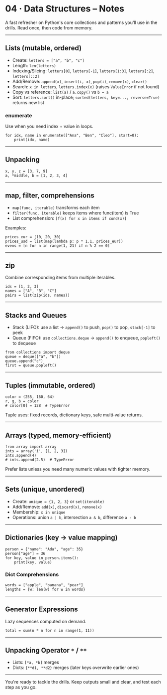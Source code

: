 # 04 · Data Structures – Notes

A fast refresher on Python's core collections and patterns you'll use in the drills. Read once, then code from memory.

---

## Lists (mutable, ordered)

- Create: `letters = ["a", "b", "c"]`
- Length: `len(letters)`
- Indexing/Slicing: `letters[0]`, `letters[-1]`, `letters[1:3]`, `letters[:2]`, `letters[::2]`
- Add/Remove: `append(x)`, `insert(i, x)`, `pop(i)`, `remove(x)`, `clear()`
- Search: `x in letters`, `letters.index(x)` (raises `ValueError` if not found)
- Copy vs reference: `list(a)` / `a.copy()` vs `b = a`
- Sort: `letters.sort()` in-place; `sorted(letters, key=..., reverse=True)` returns new list

### enumerate
Use when you need index + value in loops.

```
for idx, name in enumerate(["Ana", "Ben", "Cleo"], start=0):
    print(idx, name)
```

---

## Unpacking

```
x, y, z = [3, 7, 9]
a, *middle, b = [1, 2, 3, 4]
```

---

## map, filter, comprehensions

- `map(func, iterable)` transforms each item
- `filter(func, iterable)` keeps items where func(item) is True
- List comprehension: `[f(x) for x in items if cond(x)]`

Examples:

```
prices_eur = [10, 20, 30]
prices_usd = list(map(lambda p: p * 1.1, prices_eur))
evens = [n for n in range(1, 21) if n % 2 == 0]
```

---

## zip

Combine corresponding items from multiple iterables.

```
ids = [1, 2, 3]
names = ["A", "B", "C"]
pairs = list(zip(ids, names))
```

---

## Stacks and Queues

- Stack (LIFO): use a list → `append()` to push, `pop()` to pop, `stack[-1]` to peek
- Queue (FIFO): use `collections.deque` → `append()` to enqueue, `popleft()` to dequeue

```
from collections import deque
queue = deque(["a", "b"]) 
queue.append("c")
first = queue.popleft()
```

---

## Tuples (immutable, ordered)

```
color = (255, 160, 64)
r, g, b = color
# color[0] = 128  # TypeError
```

Tuple uses: fixed records, dictionary keys, safe multi‑value returns.

---

## Arrays (typed, memory‑efficient)

```
from array import array
ints = array('i', [1, 2, 3])
ints.append(4)
# ints.append(2.5)  # TypeError
```

Prefer lists unless you need many numeric values with tighter memory.

---

## Sets (unique, unordered)

- Create: `unique = {1, 2, 3}` or `set(iterable)`
- Add/Remove: `add(x)`, `discard(x)`, `remove(x)`
- Membership: `x in unique`
- Operations: union `a | b`, intersection `a & b`, difference `a - b`

---

## Dictionaries (key → value mapping)

```
person = {"name": "Ada", "age": 35}
person["age"] = 36
for key, value in person.items():
    print(key, value)
```

### Dict Comprehensions

```
words = ["apple", "banana", "pear"]
lengths = {w: len(w) for w in words}
```

---

## Generator Expressions

Lazy sequences computed on demand.

```
total = sum(n * n for n in range(1, 11))
```

---

## Unpacking Operator `*` / `**`

- Lists: `[*a, *b]` merges
- Dicts: `{**d1, **d2}` merges (later keys overwrite earlier ones)

---

You're ready to tackle the drills. Keep outputs small and clear, and test each step as you go.

